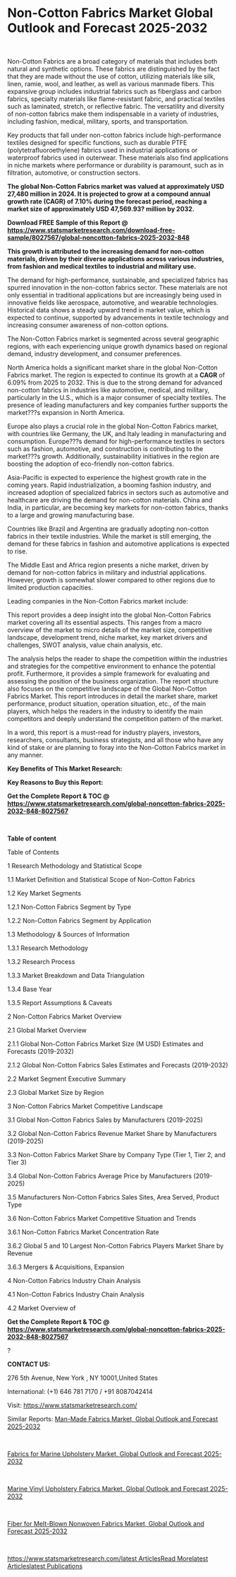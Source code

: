 <h1>Non-Cotton Fabrics Market Global Outlook and Forecast 2025-2032</h1><br/><p>Non-Cotton Fabrics are a broad category of materials that includes both natural and synthetic options. These fabrics are distinguished by the fact that they are made without the use of cotton, utilizing materials like silk, linen, ramie, wool, and leather, as well as various manmade fibers. This expansive group includes industrial fabrics such as fiberglass and carbon fabrics, specialty materials like flame-resistant fabric, and practical textiles such as laminated, stretch, or reflective fabric. The versatility and diversity of non-cotton fabrics make them indispensable in a variety of industries, including fashion, medical, military, sports, and transportation.</p>
 
 
 
 <p>Key products that fall under non-cotton fabrics include high-performance textiles designed for specific functions, such as durable PTFE (polytetrafluoroethylene) fabrics used in industrial applications or waterproof fabrics used in outerwear. These materials also find applications in niche markets where performance or durability is paramount, such as in filtration, automotive, or construction sectors.</p>
 
 
 
 <p><strong>The global Non-Cotton Fabrics market was valued at approximately USD 27,480 million in 2024. It is projected to grow at a compound annual growth rate (<strong>CAGR</strong>) of 7.10% during the forecast period, reaching a market size of approximately USD 47,569.93? million by 2032. </strong></p>
 
 
 
 <p><strong>Download FREE Sample of this Report @ <a href="https://www.statsmarketresearch.com/download-free-sample/8027567/global-noncotton-fabrics-2025-2032-848">https://www.statsmarketresearch.com/download-free-sample/8027567/global-noncotton-fabrics-2025-2032-848</a></strong></p>
 
 
 
 <p><strong>This growth is attributed to the increasing demand for non-cotton materials, driven by their diverse applications across various industries, from fashion and medical textiles to industrial and military use.</strong></p>
 
 
 
 <p>The demand for high-performance, sustainable, and specialized fabrics has spurred innovation in the non-cotton fabrics sector. These materials are not only essential in traditional applications but are increasingly being used in innovative fields like aerospace, automotive, and wearable technologies. Historical data shows a steady upward trend in market value, which is expected to continue, supported by advancements in textile technology and increasing consumer awareness of non-cotton options.</p>
 
 
 
 <p>The Non-Cotton Fabrics market is segmented across several geographic regions, with each experiencing unique growth dynamics based on regional demand, industry development, and consumer preferences.</p>
 
 
 
 <p>North America holds a significant market share in the global Non-Cotton Fabrics market. The region is expected to continue its growth at a <strong>CAGR</strong> of 6.09% from 2025 to 2032. This is due to the strong demand for advanced non-cotton fabrics in industries like automotive, medical, and military, particularly in the U.S., which is a major consumer of specialty textiles. The presence of leading manufacturers and key companies further supports the market???s expansion in North America.</p>
 
 
 
 <p>Europe also plays a crucial role in the global Non-Cotton Fabrics market, with countries like Germany, the UK, and Italy leading in manufacturing and consumption. Europe???s demand for high-performance textiles in sectors such as fashion, automotive, and construction is contributing to the market???s growth. Additionally, sustainability initiatives in the region are boosting the adoption of eco-friendly non-cotton fabrics.</p>
 
 
 
 <p>Asia-Pacific is expected to experience the highest growth rate in the coming years. Rapid industrialization, a booming fashion industry, and increased adoption of specialized fabrics in sectors such as automotive and healthcare are driving the demand for non-cotton materials. China and India, in particular, are becoming key markets for non-cotton fabrics, thanks to a large and growing manufacturing base.</p>
 
 
 
 <p>Countries like Brazil and Argentina are gradually adopting non-cotton fabrics in their textile industries. While the market is still emerging, the demand for these fabrics in fashion and automotive applications is expected to rise.</p>
 
 
 
 <p>The Middle East and Africa region presents a niche market, driven by demand for non-cotton fabrics in military and industrial applications. However, growth is somewhat slower compared to other regions due to limited production capacities.</p>
 
 
 
 <p>Leading companies in the Non-Cotton Fabrics market include:</p>
 
 
 
 <p>This report provides a deep insight into the global Non-Cotton Fabrics market covering all its essential aspects. This ranges from a macro overview of the market to micro details of the market size, competitive landscape, development trend, niche market, key market drivers and challenges, SWOT analysis, value chain analysis, etc.</p>
 
 
 
 <p>The analysis helps the reader to shape the competition within the industries and strategies for the competitive environment to enhance the potential profit. Furthermore, it provides a simple framework for evaluating and assessing the position of the business organization. The report structure also focuses on the competitive landscape of the Global Non-Cotton Fabrics Market. This report introduces in detail the market share, market performance, product situation, operation situation, etc., of the main players, which helps the readers in the industry to identify the main competitors and deeply understand the competition pattern of the market.</p>
 
 
 
 <p>In a word, this report is a must-read for industry players, investors, researchers, consultants, business strategists, and all those who have any kind of stake or are planning to foray into the Non-Cotton Fabrics market in any manner.</p>
 
 
 
 <p><strong>Key Benefits of This Market Research:</strong></p>
 
 
 
 <p><strong>Key <strong>Reasons to Buy</strong> this Report:</strong></p>
 
 
 
 <div><b>Get the Complete Report & TOC @ <a href="https://www.statsmarketresearch.com/global-noncotton-fabrics-2025-2032-848-8027567">https://www.statsmarketresearch.com/global-noncotton-fabrics-2025-2032-848-8027567</a></b></div>
 
 
 
 <p><br />
 
 <b>Table of content</b></p>
 
 
 
 <p>Table of Contents<br />
 
 1 Research Methodology and Statistical Scope<br />
 
 1.1 Market Definition and Statistical Scope of Non-Cotton Fabrics<br />
 
 1.2 Key Market Segments<br />
 
 1.2.1 Non-Cotton Fabrics Segment by Type<br />
 
 1.2.2 Non-Cotton Fabrics Segment by Application<br />
 
 1.3 Methodology & Sources of Information<br />
 
 1.3.1 Research Methodology<br />
 
 1.3.2 Research Process<br />
 
 1.3.3 Market Breakdown and Data Triangulation<br />
 
 1.3.4 Base Year<br />
 
 1.3.5 Report Assumptions & Caveats<br />
 
 2 Non-Cotton Fabrics Market Overview<br />
 
 2.1 Global Market Overview<br />
 
 2.1.1 Global Non-Cotton Fabrics Market Size (M USD) Estimates and Forecasts (2019-2032)<br />
 
 2.1.2 Global Non-Cotton Fabrics Sales Estimates and Forecasts (2019-2032)<br />
 
 2.2 Market Segment Executive Summary<br />
 
 2.3 Global Market Size by Region<br />
 
 3 Non-Cotton Fabrics Market Competitive Landscape<br />
 
 3.1 Global Non-Cotton Fabrics Sales by Manufacturers (2019-2025)<br />
 
 3.2 Global Non-Cotton Fabrics Revenue Market Share by Manufacturers (2019-2025)<br />
 
 3.3 Non-Cotton Fabrics Market Share by Company Type (Tier 1, Tier 2, and Tier 3)<br />
 
 3.4 Global Non-Cotton Fabrics Average Price by Manufacturers (2019-2025)<br />
 
 3.5 Manufacturers Non-Cotton Fabrics Sales Sites, Area Served, Product Type<br />
 
 3.6 Non-Cotton Fabrics Market Competitive Situation and Trends<br />
 
 3.6.1 Non-Cotton Fabrics Market Concentration Rate<br />
 
 3.6.2 Global 5 and 10 Largest Non-Cotton Fabrics Players Market Share by Revenue<br />
 
 3.6.3 Mergers & Acquisitions, Expansion<br />
 
 4 Non-Cotton Fabrics Industry Chain Analysis<br />
 
 4.1 Non-Cotton Fabrics Industry Chain Analysis<br />
 
 4.2 Market Overview of</p>
 
 
 
 <div><b>Get the Complete Report & TOC @ <a href="https://www.statsmarketresearch.com/global-noncotton-fabrics-2025-2032-848-8027567">https://www.statsmarketresearch.com/global-noncotton-fabrics-2025-2032-848-8027567</a></b></div>
 
 
 
 <p>? </p>
 
 
 
 <p><b>CONTACT US:</b><br />
 
 276 5th Avenue, New York , NY 10001,United States<br />
 
 International: (+1) 646 781 7170 / +91 8087042414<br />
 
 Visit: <a href="https://www.statsmarketresearch.com/">https://www.statsmarketresearch.com/</a><br />
 
 Similar Reports: <a href="https://www.statsmarketresearch.com/global-noncotton-fabrics-2025-2032-848-8027567">Man-Made Fabrics Market, Global Outlook and Forecast 2025-2032 </a><br />
 
 <br />
 
 <a href="https://www.statsmarketresearch.com/global-noncotton-fabrics-2025-2032-848-8027567">Fabrics for Marine Upholstery Market, Global Outlook and Forecast 2025-2032</a><br />
 
 <br />
 
 <a href="https://www.statsmarketresearch.com/global-noncotton-fabrics-2025-2032-848-8027567">Marine Vinyl Upholstery Fabrics Market, Global Outlook and Forecast 2025-2032</a><br />
 
 <br />
 
 <a href="https://www.statsmarketresearch.com/global-noncotton-fabrics-2025-2032-848-8027567">Fiber for Melt-Blown Nonwoven Fabrics Market, Global Outlook and Forecast 2025-2032 </a><br />
 
 <br />
 
 <a href="https://gyeongbokgung.com">https://www.statsmarketresearch.com/</a><a href="https://hallyeomaritime.com">latest Articles</a><a href="https://jingwansa.com">Read More</a><a href="https://nguoiviet.jp/">latest Articles</a><a href="https://www.intelmarketresearch.com/">latest Publications</a></p>